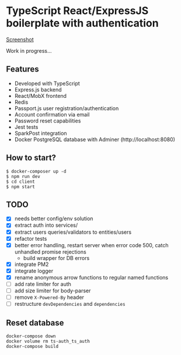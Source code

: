# TypeScript React/ExpressJS boilerplate with authentication

[Screenshot](https://i.imgur.com/5MLM21p.png)

Work in progress...

## Features

- Developed with TypeScript
- Express.js backend
- React/MobX frontend
- Redis
- Passport.js user registration/authentication
- Account confirmation via email
- Password reset capabilities
- Jest tests
- SparkPost integration
- Docker PostgreSQL database with Adminer (http://localhost:8080)

## How to start?

```
$ docker-composer up -d
$ npm run dev
$ cd client
$ npm start
```

## TODO

- [x] needs better config/env solution 
- [x] extract auth into services/
- [x] extract users queries/validators to entities/users
- [x] refactor tests
- [x] better error handling, restart server when error code 500, catch unhandled promise rejections
  - build wrapper for DB errors
- [x] integrate PM2
- [x] integrate logger
- [x] rename anonymous arrow functions to regular named functions
- [ ] add rate limiter for auth
- [ ] add size limiter for body-parser
- [ ] remove `X-Powered-By` header
- [ ] restructure `devDependencies` and `dependencies`

## Reset database

```
docker-compose down
docker volume rm ts-auth_ts_auth
docker-compose build
```
